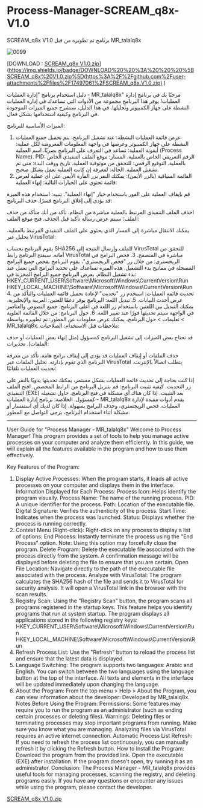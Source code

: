 # Process-Manager-SCREAM_q8x-V1.0
SCREAM_q8x V1.0  برنامج تم تطويره من قبل MR_talalq8x  



![0099](https://github.com/user-attachments/assets/41016c85-a10d-4838-a0a3-213414a5a435)




[DOWNLOAD  :   [SCREAM_q8x V1.0.zip](https://github.com/user-attachments/files/17497061/SCREAM_q8x.V1.0.zip)](https://img.shields.io/badge/DOWNLOAD%20%20%3A%20%20%20%5BSCREAM_q8x%20V1.0.zip%5D(https%3A%2F%2Fgithub.com%2Fuser-attachments%2Ffiles%2F17497061%2FSCREAM_q8x.V1.0.zip)
)








دليل استخدام برنامج "إدارة العمليات - MR_talalq8x"
مرحبًا بك في برنامج إدارة العمليات! يوفر هذا البرنامج مجموعة من الأدوات التي تساعدك في إدارة العمليات النشطة على جهاز الكمبيوتر وتحليلها.
في هذا الدليل، سنشرح جميع الميزات الموجودة في البرنامج وكيفية استخدامها بشكل فعال.

الميزات الأساسية للبرنامج:
1. عرض قائمة العمليات النشطة:
عند تشغيل البرنامج، يتم تحميل جميع العمليات النشطة على جهاز الكمبيوتر وعرضها في واجهة 
المعلومات المعروضة لكل عملية:
أيقونة العملية: تساعد في التعرف على البرنامج بصريًا.
اسم العملية (Process Name).
PID: الرقم التعريفي الخاص بالعملية.
المسار: موقع الملف التنفيذي الخاص بالعملية.
التوقيع الرقمي: للتحقق من موثوقية العملية.
تاريخ ووقت البدء: متى تم تشغيل العملية.
الحالة: لمعرفة إن كانت العملية تعمل بشكل صحيح.
2. القائمة السياقية (بالزر الأيمن):
يمكنك النقر بزر الفأرة الأيمن على أي عملية لعرض قائمة تحتوي على الخيارات التالية:
إنهاء العملية:

قم بإيقاف العملية على الفور باستخدام خيار "إنهاء العملية".
تنبيه: استخدام هذه الميزة قد يؤدي إلى إغلاق البرنامج قسرًا.
حذف البرنامج:

احذف الملف التنفيذي المرتبط بالعملية مباشرة من النظام.
تأكد من أنك متأكد من حذف الملف؛ سيتم عرض رسالة تأكيد قبل الحذف.
فتح موقع الملف:

يمكنك الانتقال مباشرة إلى المسار الذي يحتوي على الملف التنفيذي المرتبط بالعملية.
تحليل عبر VirusTotal:

يقوم البرنامج بحساب SHA256 للملف وإرسال النتيجة إلى VirusTotal للتحقق من أمانه.
سيفتح البرنامج رابط VirusTotal مباشرة في المتصفح.
3. فحص البرامج في الريجستري:
من خلال زر "فحص الريجستري"، يقوم البرنامج بفحص جميع البرامج المسجلة في مفاتيح بدء التشغيل.
هذه الميزة تساعدك على تحديد البرامج التي تعمل عند بدء تشغيل النظام.
يعرض البرنامج جميع البرامج المخزنة في:
HKEY_CURRENT_USER\Software\Microsoft\Windows\CurrentVersion\Run
HKEY_LOCAL_MACHINE\Software\Microsoft\Windows\CurrentVersion\Run
4. تحديث قائمة العمليات:
استخدم زر "تحديث" لإعادة تحميل قائمة العمليات والتأكد من عرض أحدث البيانات.
5. تبديل اللغة:
البرنامج يوفر دعمًا للغتين: العربية والإنجليزية.
يمكنك التبديل بين اللغتين باستخدام زر اللغة في أعلى البرنامج.
جميع النصوص والعناصر في الواجهة سيتم تحديثها فورًا عند تغيير اللغة.
6. حول البرنامج:
من خلال القائمة العلوية > تعليمات > حول البرنامج، يمكنك عرض معلومات عن المطور:
تم تطويره بواسطة MR_talalq8x.
ملاحظات قبل الاستخدام:
الصلاحيات:

قد تحتاج بعض الميزات إلى تشغيل البرنامج كمسؤول (مثل إنهاء بعض العمليات أو حذف الملفات).
تحذيرات:

حذف الملفات أو إيقاف العمليات قد يؤدي إلى إيقاف برامج هامة. تأكد من معرفة البرنامج الذي تقوم بإدارته.
تحليل الملفات عبر VirusTotal يتطلب اتصالاً بالإنترنت.
تحديث العمليات تلقائيًا:

إذا كنت بحاجة إلى تحديث قائمة العمليات بشكل مستمر، يمكنك تحديثها يدويًا بالنقر على زر التحديث.
كيفية تثبيت البرنامج:
قم بتنزيل البرنامج من الرابط المخصص.
افتح الملف التنفيذي (EXE) بعد التثبيت.
إذا كان هناك أي مشكلة في فتح البرنامج، حاول تشغيله كمسؤول.
الخلاصة:
برنامج إدارة العمليات - MR_talalq8x يقدم أدوات مفيدة لإدارة العمليات، فحص الريجستري، وحذف البرامج بسهولة.
إذا كان لديك أي استفسار أو مشكلة أثناء استخدام البرنامج، يرجى التواصل مع المطور.

--------------------------------------------------------------------------------------------------------------------------------------------------------------

User Guide for "Process Manager - MR_talalq8x"
Welcome to Process Manager! This program provides a set of tools to help you manage active processes on your computer and analyze them efficiently.
In this guide, we will explain all the features available in the program and how to use them effectively.

Key Features of the Program:
1. Display Active Processes:
When the program starts, it loads all active processes on your computer and displays them in the interface.
Information Displayed for Each Process:
Process Icon: Helps identify the program visually.
Process Name: The name of the running process.
PID: A unique identifier for the process.
Path: Location of the executable file.
Digital Signature: Verifies the authenticity of the process.
Start Time: Indicates when the process was launched.
Status: Displays whether the process is running correctly.
2. Context Menu (Right-click):
Right-click on any process to display a list of options:
End Process:
Instantly terminate the process using the "End Process" option.
Note: Using this option may forcefully close the program.
Delete Program:
Delete the executable file associated with the process directly from the system.
A confirmation message will be displayed before deleting the file to ensure that you are certain.
Open File Location:
Navigate directly to the path of the executable file associated with the process.
Analyze with VirusTotal:
The program calculates the SHA256 hash of the file and sends it to VirusTotal for security analysis.
It will open a VirusTotal link in the browser with the scan results.
3. Registry Scan:
Using the "Registry Scan" button, the program scans all programs registered in the startup keys.
This feature helps you identify programs that run at system startup.
The program displays all applications stored in the following registry keys:
HKEY_CURRENT_USER\Software\Microsoft\Windows\CurrentVersion\Run
HKEY_LOCAL_MACHINE\Software\Microsoft\Windows\CurrentVersion\Run
4. Refresh Process List:
Use the "Refresh" button to reload the process list and ensure that the latest data is displayed.
5. Language Switching:
The program supports two languages: Arabic and English.
You can switch between the two languages using the language button at the top of the interface.
All texts and elements in the interface will be updated immediately upon changing the language.
6. About the Program:
From the top menu > Help > About the Program, you can view information about the developer:
Developed by MR_talalq8x.
Notes Before Using the Program:
Permissions:
Some features may require you to run the program as an administrator (such as ending certain processes or deleting files).
Warnings:
Deleting files or terminating processes may stop important programs from running. Make sure you know what you are managing.
Analyzing files via VirusTotal requires an active internet connection.
Automatic Process List Refresh:
If you need to refresh the process list continuously, you can manually refresh it by clicking the Refresh button.
How to Install the Program:
Download the program from the provided link.
Open the executable (EXE) after installation.
If the program doesn't open, try running it as an administrator.
Conclusion:
The Process Manager - MR_talalq8x provides useful tools for managing processes, scanning the registry, and deleting programs easily.
If you have any questions or encounter any issues while using the program, please contact the developer.


[SCREAM_q8x V1.0.zip](https://github.com/user-attachments/files/17497069/SCREAM_q8x.V1.0.zip)



